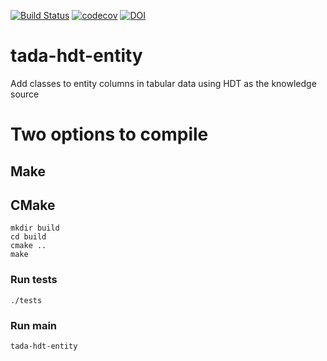 [![Build Status](https://semaphoreci.com/api/v1/ahmad88me/tada-hdt-entity/branches/master/badge.svg)](https://semaphoreci.com/ahmad88me/tada-hdt-entity)
[![codecov](https://codecov.io/gh/oeg-upm/tada-hdt-entity/branch/master/graph/badge.svg)](https://codecov.io/gh/oeg-upm/tada-hdt-entity)
[![DOI](https://zenodo.org/badge/DOI/10.5281/zenodo.3732626.svg)](https://doi.org/10.5281/zenodo.3732626)

# tada-hdt-entity
Add classes to entity columns in tabular data using HDT as the knowledge source

# Two options to compile
## Make

## CMake
```
mkdir build
cd build
cmake ..
make
```
### Run tests
```
./tests
```

### Run main
```
tada-hdt-entity
```
